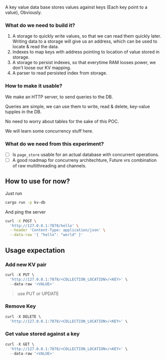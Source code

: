 A key value data base stores values against keys (Each key point to a value), Obviously.

### What do we need to build it?

1. A storage to quickly write values, so that we can read them quickly later. Writing data to a storage will give us an address, which can be used to locate & read the data.
2. Indexes to map keys with address pointing to location of value stored in storage.
3. A storage to persist indexes, so that everytime RAM looses power, we don't loose our KV mapping.
4. A parser to read persisted index from storage.

### How to make it usable?

We make an HTTP server, to send queries to the DB.

Queries are simple, we can use them to write, read & delete, key-value tupples in the DB.

No need to worry about tables for the sake of this POC.

We will learn some concurrency stuff here.

### What do we need from this experiment?

- [ ] Is `page_store` usable for an actual database with concurrent operations.
- [ ] A good roadmap for concurreny architechture, Future vrs combination of raw multithreading and channels.

## How to use for now?

Just run

```sh
cargo run -p kv-db
```

And ping the server

```sh
curl -X POST \
  'http://127.0.0.1:7878/hello' \
  --header 'Content-Type: application/json' \
  --data-raw '{ "hello": "world" }'
```

## Usage expectation

### Add new KV pair

```js
curl -X PUT \
  'http://127.0.0.1:7878/<COLLECTION_LOCATION>/<KEY>' \
  --data-raw '<VALUE>'
```

> use PUT or UPDATE

### Remove Key

```js
curl -X DELETE \
  'http://127.0.0.1:7878/<COLLECTION_LOCATION>/<KEY>' \
```

### Get value stored against a key

```js
curl -X GET \
  'http://127.0.0.1:7878/<COLLECTION_LOCATION>/<KEY>' \
  --data-raw '<VALUE>'
```
